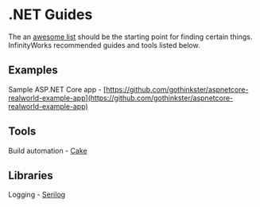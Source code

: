 # .NET Guides

The an [awesome list](https://github.com/quozd/awesome-dotnet) should be the starting point for finding certain things.  InfinityWorks recommended guides and tools listed below.

## Examples

Sample ASP.NET Core app - [https://github.com/gothinkster/aspnetcore-realworld-example-app](https://github.com/gothinkster/aspnetcore-realworld-example-app)

## Tools

Build automation - [Cake](https://cakebuild.net)

## Libraries

Logging - [Serilog](https://github.com/serilog/serilog)